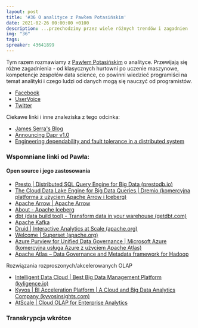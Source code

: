 ```yaml
---
layout: post
title: '#36 O analityce z Pawłem Potasińskim'
date: 2021-02-26 00:00:00 +0100
description: ...przechodzimy przez wiele różnych trendów i zagadnien
img: "36"
tags:
spreaker: 43641899
---
```

Tym razem rozmawiamy z [Pawłem Potasińskim](https://www.linkedin.com/in/pawelpotasinski/) o analityce. Przewijają się różne zagadnienia - od klasycznych hurtowni po uczenie maszynowe, kompetencje zespołów data science, co powinni wiedzieć programiści na temat analityki i czego ludzi od danych mogą się nauczyć od programistów.

- [Facebook](https://www.facebook.com/patoarchitekci/)
- [UserVoice](https://github.com/patoarchitekci/uservoice/issues)
- [Twitter](https://twitter.com/patoarchitekci)

Ciekawe linki i inne znaleziska z tego odcinka:

- [James Serra's Blog](https://www.jamesserra.com/archive/2021/02/data-mesh/)
- [Announcing Dapr v1.0](https://blog.dapr.io/posts/2021/02/17/announcing-dapr-v1.0/)
- [Engineering dependability and fault tolerance in a distributed system](https://ably.com/blog/engineering-dependability-and-fault-tolerance-in-a-distributed-system)

### Wspomniane linki od Pawła:

#### Open source i jego zastosowania

- [Presto | Distributed SQL Query Engine for Big Data (prestodb.io)](https://prestodb.io/)
- [The Cloud Data Lake Engine for Big Data Queries | Dremio (komercyjna platforma z użyciem Apache Arrow i Iceberg)](https://www.dremio.com/)
- [Apache Arrow | Apache Arrow](https://arrow.apache.org/)
- [About - Apache Iceberg](https://iceberg.apache.org/)
- [dbt (data build tool) - Transform data in your warehouse (getdbt.com)](https://www.getdbt.com/)
- [Apache Kafka](http://kafka.apache.org/)
- [Druid | Interactive Analytics at Scale (apache.org)](https://druid.apache.org/)
- [Welcome | Superset (apache.org)](https://superset.apache.org/)
- [Azure Purview for Unified Data Governance | Microsoft Azure (komercyjna usługa Azure z użyciem Apache Atlas)](https://azure.microsoft.com/en-us/services/purview/)
- [Apache Atlas – Data Governance and Metadata framework for Hadoop](http://atlas.apache.org/#/)

Rozwiązania rozproszonych/akcelerowanych OLAP

- [Intelligent Data Cloud | Best Big Data Management Platform (kyligence.io)](https://kyligence.io/)
- [Kyvos | BI Acceleration Platform | A Cloud and Big Data Analytics Company (kyvosinsights.com)](https://www.kyvosinsights.com/)
- [AtScale | Cloud OLAP for Enterprise Analytics](https://www.atscale.com/)

### Transkrypcja wkrótce
